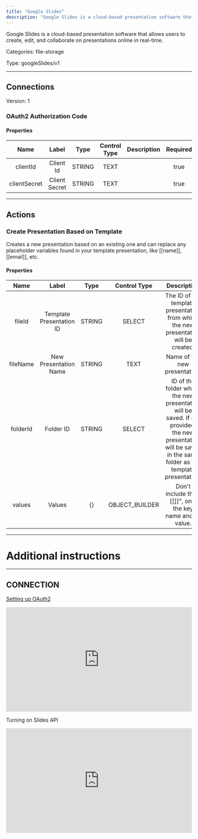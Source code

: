 ```yaml
---
title: "Google Slides"
description: "Google Slides is a cloud-based presentation software that allows users to create, edit, and collaborate on presentations online in real-time."
---
```


Google Slides is a cloud-based presentation software that allows users to create, edit, and collaborate on presentations online in real-time.


Categories: file-storage


Type: googleSlides/v1

<hr />



## Connections

Version: 1


### OAuth2 Authorization Code

#### Properties

|      Name       |      Label     |     Type     |     Control Type     |     Description     |     Required        |
|:--------------:|:--------------:|:------------:|:--------------------:|:-------------------:|:-------------------:|
| clientId | Client Id | STRING | TEXT  |  | true  |
| clientSecret | Client Secret | STRING | TEXT  |  | true  |





<hr />



## Actions


### Create Presentation Based on Template
Creates a new presentation based on an existing one and can replace any placeholder variables found in your template presentation, like [[name]], [[email]], etc.

#### Properties

|      Name       |      Label     |     Type     |     Control Type     |     Description     |     Required        |
|:--------------:|:--------------:|:------------:|:--------------------:|:-------------------:|:-------------------:|
| fileId | Template Presentation ID | STRING | SELECT  |  The ID of the template presentation from which the new presentation will be created.  |  true  |
| fileName | New Presentation Name | STRING | TEXT  |  Name of the new presentation.  |  true  |
| folderId | Folder ID | STRING | SELECT  |  ID of the folder where the new presentation will be saved. If not provided, the new presentation will be saved in the same folder as the template presentation.  |  false  |
| values | Values | {} | OBJECT_BUILDER  |  Don't include the "[[]]", only the key name and its value.  |  true  |






<hr />

# Additional instructions
<hr />

## CONNECTION

[Setting up OAuth2](https://support.google.com/googleapi/answer/6158849?hl=en)

<div style="position:relative;height:0;width:100%;overflow:hidden;z-index:99999;box-sizing:border-box;padding-bottom:calc(50.05219207% + 32px)"><iframe src="https://www.guidejar.com/embed/fec74020-26bb-43dd-814c-f8b907f6f45b?type=1&controls=on" width="100%" height="100%" style="height:100%;position:absolute;inset:0" allowfullscreen frameborder="0"></iframe></div>

Turning on Slides API
<div style="position:relative;height:0;width:100%;overflow:hidden;z-index:99999;box-sizing:border-box;padding-bottom:calc(50.05219207% + 32px)"><iframe src="https://www.guidejar.com/embed/oO5B0kqdh0w4eOIIEz21?type=1&controls=on" width="100%" height="100%" style="height:100%;position:absolute;inset:0" allowfullscreen frameborder="0"></iframe></div>
